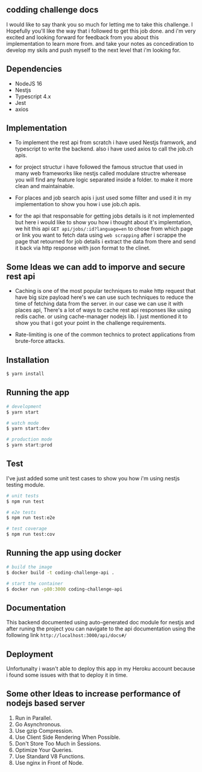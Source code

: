 ## codding challenge docs

I would like to say thank you so much for letting me to take this challenge. I Hopefully you'll like the way that i followed to get this job done. and i'm very excited and looking forward for feedback from you about this implementation to learn more from. and take your notes as concediration to develop my skils and push myself to the next level that i'm looking for.

## Dependencies

- NodeJS 16
- Nestjs
- Typescript 4.x
- Jest
- axios

## Implementation

- To implement the rest api from scratch i have used Nestjs framwork, and typescript to write the backend. also i have used axios to call the job.ch apis.
- for project structur i have followed the famous structue that used in many web frameworks like nestjs called modulare structre wherease you will find any feature logic separated inside a folder. to make it more clean and maintainable.

- For places and job search apis i just used some fillter and used it in my implementation to show you how i use job.ch apis.

- for the api that responsable for getting  jobs  details is it not implemented but here i would like to show you how i thought about it's implemtation, we hit this api `GET api/jobs/:id?language=en` to chose from which page or link you want to fetch data using `web scrapping` after i scrappe the page that retourned for job details i extract the data from there and send it back via http response with json format to the clinet.

## Some Ideas we can add to imporve and secure rest api 
- Caching is one of the most popular techniques to make http request that have big size payload here's we can use such techniques to reduce the time of fetching data from the server. in our case we can use it with places api, There's a lot of ways to cache rest api responses like using redis cache. or using cache-manager nodejs lib. I just mentioned it to show you that  i got your point in the challenge requirements.

- Rate-limiting is one of the common technics to protect applications from brute-force attacks.




## Installation

```bash
$ yarn install
```

## Running the app

```bash
# development
$ yarn start

# watch mode
$ yarn start:dev

# production mode
$ yarn start:prod
```

## Test

I've just added some unit test cases to show you how i'm using nestjs testing module.

```bash
# unit tests
$ npm run test

# e2e tests
$ npm run test:e2e

# test coverage
$ npm run test:cov
```

## Running the app using docker 

```bash
# build the image
$ docker build -t coding-challenge-api .

# start the container
$ docker run -p80:3000 coding-challenge-api

```

## Documentation 
This backend documented using auto-generated doc module for nestjs and after runing the project you can navigate to the api documentation using the following link `http://localhost:3000/api/docs#/`

## Deployment 
Unfortunalty i wasn't able to deploy this app in my Heroku account because i found some issues with that to deploy it in time.

## Some other Ideas to increase performance of nodejs based server 
1. Run in Parallel.
2. Go Asynchronous.
4. Use gzip Compression.
5. Use Client Side Rendering When Possible.
6. Don't Store Too Much in Sessions.
7. Optimize Your Queries.
8. Use Standard V8 Functions.
9. Use nginx in Front of Node.
